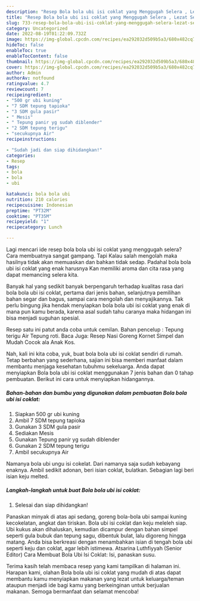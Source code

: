 ```yaml
---
description: "Resep Bola bola ubi isi coklat yang Menggugah Selera , Lezat Sekali"
title: "Resep Bola bola ubi isi coklat yang Menggugah Selera , Lezat Sekali"
slug: 733-resep-bola-bola-ubi-isi-coklat-yang-menggugah-selera-lezat-sekali
category: Uncategorized
date: 2022-08-19T01:22:09.732Z
image: https://img-global.cpcdn.com/recipes/ea292032d509b5a3/680x482cq70/bola-bola-ubi-isi-coklat-foto-resep-utama.jpg
hideToc: false
enableToc: true
enableTocContent: false
thumbnail: https://img-global.cpcdn.com/recipes/ea292032d509b5a3/680x482cq70/bola-bola-ubi-isi-coklat-foto-resep-utama.jpg
cover: https://img-global.cpcdn.com/recipes/ea292032d509b5a3/680x482cq70/bola-bola-ubi-isi-coklat-foto-resep-utama.jpg
author: Admin
authorAv: notfound
ratingvalue: 4.7
reviewcount: 7
recipeingredient:
- "500 gr ubi kuning"
- "7 SDM tepung tapioka"
- "3 SDM gula pasir"
- " Mesis"
- " Tepung panir yg sudah diblender"
- "2 SDM tepung terigu"
- "secukupnya Air"
recipeinstructions:

- "Sudah jadi dan siap dihidangkan!"
categories:
- Resep
tags:
- bola
- bola
- ubi

katakunci: bola bola ubi 
nutrition: 210 calories
recipecuisine: Indonesian
preptime: "PT32M"
cooktime: "PT35M"
recipeyield: "1"
recipecategory: Lunch

---
```



Lagi mencari ide resep bola bola ubi isi coklat yang menggugah selera? Cara membuatnya sangat gampang. Tapi Kalau salah mengolah maka hasilnya tidak akan memuaskan dan bahkan tidak sedap. Padahal bola bola ubi isi coklat yang enak harusnya Kan memiliki aroma dan cita rasa yang dapat memancing selera kita.


Banyak hal yang sedikit banyak berpengaruh terhadap kualitas rasa dari bola bola ubi isi coklat, pertama dari jenis bahan, selanjutnya pemilihan bahan segar dan bagus, sampai cara mengolah dan menyajikannya. Tak perlu bingung jika hendak menyiapkan bola bola ubi isi coklat yang enak di mana pun kamu berada, karena asal sudah tahu caranya maka hidangan ini bisa menjadi suguhan spesial.

Resep satu ini patut anda coba untuk cemilan. Bahan pencelup : Tepung terigu Air Tepung roti. Baca Juga: Resep Nasi Goreng Kornet Simpel dan Mudah Cocok ala Anak Kos.


Nah, kali ini kita coba, yuk, buat bola bola ubi isi coklat sendiri di rumah. Tetap berbahan yang sederhana, sajian ini bisa memberi manfaat dalam membantu menjaga kesehatan tubuhmu sekeluarga. Anda dapat menyiapkan Bola bola ubi isi coklat menggunakan 7 jenis bahan dan 0 tahap pembuatan. Berikut ini cara untuk menyiapkan hidangannya.

<!--inarticleads1-->

##### Bahan-bahan dan bumbu yang digunakan dalam pembuatan Bola bola ubi isi coklat:

1. Siapkan 500 gr ubi kuning
1. Ambil 7 SDM tepung tapioka
1. Gunakan 3 SDM gula pasir
1. Sediakan  Mesis
1. Gunakan  Tepung panir yg sudah diblender
1. Gunakan 2 SDM tepung terigu
1. Ambil secukupnya Air


Namanya bola ubi ungu isi cokelat. Dari namanya saja sudah kebayang enaknya. Ambil sedikit adonan, beri isian coklat, bulatkan. Sebagian lagi beri isian keju melted. 

<!--inarticleads2-->

##### Langkah-langkah untuk buat Bola bola ubi isi coklat:


1. Selesai dan siap dihidangkan!

Panaskan minyak di atas api sedang, goreng bola-bola ubi sampai kuning kecokelatan, angkat dan tiriskan. Bola ubi isi coklat dan keju meleleh siap. Ubi kukus akan dihaluskan, kemudian dicampur dengan bahan simpel seperti gula bubuk dan tepung sagu, dibentuk bulat, lalu digoreng hingga matang. Anda bisa berkreasi dengan menambahkan isian di tengah bola ubi seperti keju dan coklat, agar lebih istimewa. Atsarina Luthfiyyah (Senior Editor) Cara Membuat Bola Ubi Isi Coklat: Isi, panaskan susu. 

Terima kasih telah membaca resep yang kami tampilkan di halaman ini. Harapan kami, olahan Bola bola ubi isi coklat yang mudah di atas dapat membantu kamu menyiapkan makanan yang lezat untuk keluarga/teman ataupun menjadi ide bagi kamu yang berkeinginan untuk berjualan makanan. Semoga bermanfaat dan selamat mencoba!
